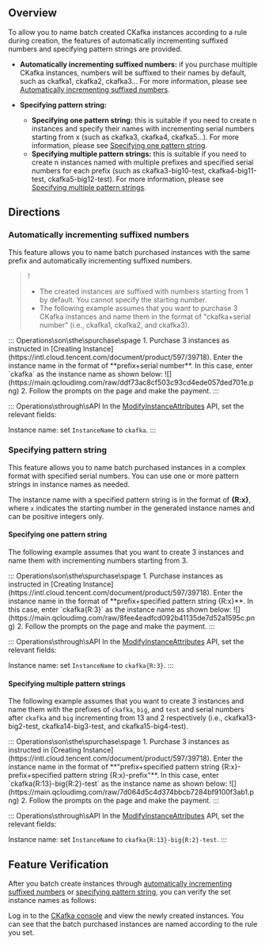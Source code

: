 ## Overview

To allow you to name batch created CKafka instances according to a rule during creation, the features of automatically incrementing suffixed numbers and specifying pattern strings are provided.

- **Automatically incrementing suffixed numbers:** if you purchase multiple CKafka instances, numbers will be suffixed to their names by default, such as ckafka1, ckafka2, ckafka3... For more information, please see [Automatically incrementing suffixed numbers](#AutoAscending).

- **Specifying pattern string:**
  - **Specifying one pattern string:** this is suitable if you need to create n instances and specify their names with incrementing serial numbers starting from x (such as ckafka3, ckafka4, ckafka5...). For more information, please see [Specifying one pattern string](#SpecifySingleString).
  - **Specifying multiple pattern strings:** this is suitable if you need to create n instances named with multiple prefixes and specified serial numbers for each prefix (such as ckafka3-big10-test, ckafka4-big11-test, ckafka5-big12-test). For more information, please see [Specifying multiple pattern strings](#SpecifyMultipleStrings).

## Directions

### Automatically incrementing suffixed numbers[](id:AutoAscending)

This feature allows you to name batch purchased instances with the same prefix and automatically incrementing suffixed numbers.

>! 
>- The created instances are suffixed with numbers starting from 1 by default. You cannot specify the starting number.
>- The following example assumes that you want to purchase 3 CKafka instances and name them in the format of "ckafka+serial number" (i.e., ckafka1, ckafka2, and ckafka3).

<dx-tabs>
::: Operations\son\sthe\spurchase\spage
1. Purchase 3 instances as instructed in [Creating Instance](https://intl.cloud.tencent.com/document/product/597/39718). Enter the instance name in the format of **prefix+serial number**. In this case, enter `ckafka` as the instance name as shown below:
![](https://main.qcloudimg.com/raw/ddf73ac8cf503c93cd4ede057ded701e.png)
2. Follow the prompts on the page and make the payment.
:::

::: Operations\sthrough\sAPI
In the [ModifyInstanceAttributes](https://intl.cloud.tencent.com/document/api/597/35354) API, set the relevant fields:

Instance name: set `InstanceName` to `ckafka`.
:::
</dx-tabs>


### Specifying pattern string[](id:SpecifyStrings)

This feature allows you to name batch purchased instances in a complex format with specified serial numbers. You can use one or more pattern strings in instance names as needed.

The instance name with a specified pattern string is in the format of **{R:x}**, where `x` indicates the starting number in the generated instance names and can be positive integers only.


#### Specifying one pattern string[](id:SpecifySingleString)

The following example assumes that you want to create 3 instances and name them with incrementing numbers starting from 3.

<dx-tabs>
::: Operations\son\sthe\spurchase\spage
1. Purchase instances as instructed in [Creating Instance](https://intl.cloud.tencent.com/document/product/597/39718). Enter the instance name in the format of **prefix+specified pattern string {R:x}**. In this case, enter `ckafka{R:3}` as the instance name as shown below:
![](https://main.qcloudimg.com/raw/8fee4eadfcd092b41135de7d52a1595c.png)
2. Follow the prompts on the page and make the payment.
:::

::: Operations\sthrough\sAPI
In the [ModifyInstanceAttributes](https://intl.cloud.tencent.com/document/api/597/35354) API, set the relevant fields:

Instance name: set `InstanceName` to `ckafka{R:3}`.
:::
</dx-tabs>


#### Specifying multiple pattern strings[](id:SpecifyMultipleStrings)

The following example assumes that you want to create 3 instances and name them with the prefixes of `ckafka`, `big`, and `test` and serial numbers after `ckafka` and `big` incrementing from 13 and 2 respectively (i.e., ckafka13-big2-test, ckafka14-big3-test, and ckafka15-big4-test).

<dx-tabs>
::: Operations\son\sthe\spurchase\spage
1. Purchase 3 instances as instructed in [Creating Instance](https://intl.cloud.tencent.com/document/product/597/39718). Enter the instance name in the format of **"prefix+specified pattern string {R:x}-prefix+specified pattern string {R:x}-prefix"**. In this case, enter `ckafka{R:13}-big{R:2}-test` as the instance name as shown below:
![](https://main.qcloudimg.com/raw/7d064d5c4d374bbcb7284bf9100f3ab1.png)
2. Follow the prompts on the page and make the payment.
:::

::: Operations\sthrough\sAPI
In the [ModifyInstanceAttributes](https://intl.cloud.tencent.com/document/api/597/35354) API, set the relevant fields:

Instance name: set `InstanceName` to `ckafka{R:13}-big{R:2}-test`.
:::
</dx-tabs>


## Feature Verification

After you batch create instances through [automatically incrementing suffixed numbers](#AutoAscending) or [specifying pattern string](#SpecifyStrings), you can verify the set instance names as follows:

Log in to the [CKafka console](https://console.cloud.tencent.com/ckafka) and view the newly created instances. You can see that the batch purchased instances are named according to the rule you set.

